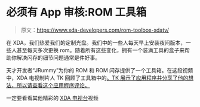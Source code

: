 # 必须有 App 审核:ROM 工具箱

> 原文：<https://www.xda-developers.com/rom-toolbox-xdatv/>

在 XDA，我们热爱我们的定制光盘。我们中的一些人每天早上安装夜间版本，一些人甚至每天多次更换 rom。随着所有这些变化，拥有一个装满工具的盒子来帮助你解决闪存的细节问题通常是件好事。

天才开发者“JRummy”为你的 ROM 和 ROM 闪存提供了一个工具箱。在这段视频中，XDA 电视制片人 TK 回顾了工具箱中的[。TK 展示了应用程序并分享了他的想法，所以请查看这个应用程序评论。](http://jrummy-apps.com/)

一定要看看其他精彩的 [XDA 电视台](http://www.xda-developers.com/xda-tv/ "XDA TV")视频